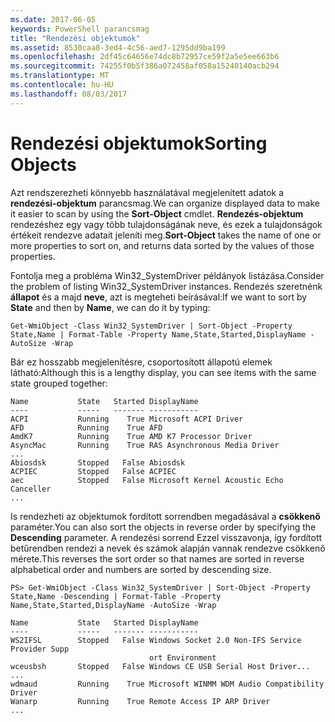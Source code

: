 ```yaml
---
ms.date: 2017-06-05
keywords: PowerShell parancsmag
title: "Rendezési objektumok"
ms.assetid: 8530caa8-3ed4-4c56-aed7-1295dd9ba199
ms.openlocfilehash: 2df45c64656e74dc8b72957ce59f2a5e5ee663b6
ms.sourcegitcommit: 74255f0b5f386a072458af058a15240140acb294
ms.translationtype: MT
ms.contentlocale: hu-HU
ms.lasthandoff: 08/03/2017
---
```

# <a name="sorting-objects"></a><span data-ttu-id="69ccd-103">Rendezési objektumok</span><span class="sxs-lookup"><span data-stu-id="69ccd-103">Sorting Objects</span></span>
<span data-ttu-id="69ccd-104">Azt rendszerezheti könnyebb használatával megjelenített adatok a **rendezési-objektum** parancsmag.</span><span class="sxs-lookup"><span data-stu-id="69ccd-104">We can organize displayed data to make it easier to scan by using the **Sort-Object** cmdlet.</span></span> <span data-ttu-id="69ccd-105">**Rendezés-objektum** rendezéshez egy vagy több tulajdonságának neve, és ezek a tulajdonságok értékeit rendezve adatait jeleníti meg.</span><span class="sxs-lookup"><span data-stu-id="69ccd-105">**Sort-Object** takes the name of one or more properties to sort on, and returns data sorted by the values of those properties.</span></span>

<span data-ttu-id="69ccd-106">Fontolja meg a probléma Win32_SystemDriver példányok listázása.</span><span class="sxs-lookup"><span data-stu-id="69ccd-106">Consider the problem of listing Win32_SystemDriver instances.</span></span> <span data-ttu-id="69ccd-107">Rendezés szeretnénk **állapot** és a majd **neve**, azt is megteheti beírásával:</span><span class="sxs-lookup"><span data-stu-id="69ccd-107">If we want to sort by **State** and then by **Name**, we can do it by typing:</span></span>

```
Get-WmiObject -Class Win32_SystemDriver | Sort-Object -Property State,Name | Format-Table -Property Name,State,Started,DisplayName -AutoSize -Wrap
```

<span data-ttu-id="69ccd-108">Bár ez hosszabb megjelenítésre, csoportosított állapotú elemek látható:</span><span class="sxs-lookup"><span data-stu-id="69ccd-108">Although this is a lengthy display, you can see items with the same state grouped together:</span></span>

```
Name           State   Started DisplayName
----           -----   ------- -----------
ACPI           Running    True Microsoft ACPI Driver
AFD            Running    True AFD
AmdK7          Running    True AMD K7 Processor Driver
AsyncMac       Running    True RAS Asynchronous Media Driver
...
Abiosdsk       Stopped   False Abiosdsk
ACPIEC         Stopped   False ACPIEC
aec            Stopped   False Microsoft Kernel Acoustic Echo Canceller
...
```

<span data-ttu-id="69ccd-109">Is rendezheti az objektumok fordított sorrendben megadásával a **csökkenő** paraméter.</span><span class="sxs-lookup"><span data-stu-id="69ccd-109">You can also sort the objects in reverse order by specifying the **Descending** parameter.</span></span> <span data-ttu-id="69ccd-110">A rendezési sorrend Ezzel visszavonja, így fordított betűrendben rendezi a nevek és számok alapján vannak rendezve csökkenő mérete.</span><span class="sxs-lookup"><span data-stu-id="69ccd-110">This reverses the sort order so that names are sorted in reverse alphabetical order and numbers are sorted by descending size.</span></span>

```
PS> Get-WmiObject -Class Win32_SystemDriver | Sort-Object -Property State,Name -Descending | Format-Table -Property Name,State,Started,DisplayName -AutoSize -Wrap

Name           State   Started DisplayName
----           -----   ------- -----------
WS2IFSL        Stopped   False Windows Socket 2.0 Non-IFS Service Provider Supp
                               ort Environment
wceusbsh       Stopped   False Windows CE USB Serial Host Driver...
...
wdmaud         Running    True Microsoft WINMM WDM Audio Compatibility Driver
Wanarp         Running    True Remote Access IP ARP Driver
...
```

